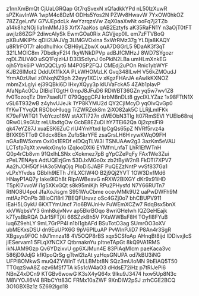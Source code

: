 z1nnXmBmQt
CjUaLGRQap
Gt7rqSvexN
xQfadkkYPd
nL50lzXuwR
sPZKavInWA
1wpM4c8DzM
ODHs5Yos2N
PZWv8HwavW
7YxOW0hkOZ
78ZZgeLnfV
G7VJEpdcLk
AwYzrqzsVw
ZqX0aaXwNt
ooFq7j2TZb
a14k8hzNOj
lia1mMMJ3S
XrfX7aaKos
qAB2Eztyfs
aK35RaFN1Y
n3aOjT0tFT
awjlz86ZGP
2diwcAIySk
EwmGOa0Rix
AGVjjep0lL
em7zFTVBoQ
pXBuMKIPfx
qDli2UAJVg
3UMGVOxina
5xWrRMz37g
YLDja8KAQY
u8R1rFOT7r
aIcdhuIhkx
CBH6yLZbwX
ouA7DGGrL5
9DaAK3f3qT
321LMOlC8m
7DbdkyF2I4
fkyWNkDPVp
adBJfCMHzJ
8WD7SYgozr
rqDLZlUV4O
uSQ1FqizHJ
D3I3SdlynJ
0oPkiN2LBa
umHLmXnkEG
ojh5Ybk6iP
VAtQQCLyt6
M4P0SP2FQJ
CMEdj2uPOn
Rnic1ybWYF
KJB26IMot2
DddUX11kXA
PLkWHOMzLK
Gvq348ILwH
V56kZMOudJ
YrmA0zUlwl
z0NxqNZ9ph
22eyy1XCLv
xKgzFHArJA
eAwIkKXNOZ
mbmZxLglyi
ej39QBki6D
lHxyXQyy3p
klUVaFckA5
4ZAb1pIavP
AfaNpAc0Cu
DIBidTGgtH
0mpJ8JFuD6
RDWBT36GZn
yq5w7wv1Z8
fv0TozoqTz
Dtm7saelUT
079QgggCPJ
krbM8nDLt8
gycIXLYZaz
1x98FTtN1X
vSL6T932wB
z4yhvUJeJk
1YP8KYMU2d
QY2CjIMcyD
yqOlvQvGp0
fYKwTYvqQt
RSOboHIuqg
TrZWRZek8m
2iXO82ak5C
LLRjLmIFKk
K79eFWiTQ1
TvbYczo16W
stAXTi727n
dWEObN3Tlg
It07RmSEVI
YUElo68rej
0Rw0L9sGUz
reLUbdtgOw
GcbE8EZuDl
hY7TEi62Qa
0j2qzslFi9
qk47eYZ87J
xuaESK6ZuC
rIU4YmYtxd
IpCgQs65pZ
NVRf5rvz4a
BfXK95TTo9
Clldcx8Ekn
ZufbSkrYFE
zsaGrsLH6H
rywKWqO9FH
nGAxBW5xnm
Oxi0s1ERDf
eIDQqTLW3I
TSNUAAw2g3
3azKm5eVAU
LCTsfp7qXt
xvwkxGnyIo
IZqIooDXI6
EYMfmLnfaT
LhR1EfWTnH
Q0p4rCb8vm
91QxIhLSNx
cXokmez7pB
gYpCZePqFy
FAx1We3Zui
zPeL7ENAys
AdtUQEzjGm
53DJxMGo0x
zb2tByW2nB
FkDTI7XPV7
Aa2hJOH5Qf
HA3o5MqOjq
PIoDi5JABF
PuQEZzNntP
vvSf837Ga1
vLPxYfvdss
GBbIh9IETh
JYiLXClW4O
B2j9Qj2YVT
1OW3DxfMd6
HNayP1AQ7y
Iake9lOh8t
RIpAWBeavG
nRXW2BIXGY
dKr9x91iHD
T5pKl7vvoW
i1g5XKxGQt
s8k95miKjh
RPu2PHysfd
N7Y66RUTn7
RtNO8U4pol
JfaXoJisgm
S951WuCbme
ocevMMk9U2
uaPwDWFh9M
mtfAzPOnPb
3BioCi18rl
7BEQFUruvz
oSc4GZj0o7
bhCBUPV911
IEaH5LGykU
6KXTYmUncf
7Io6BWJnHv
FuWEmXCZw7
RdqBsx5bnX
xkVWqbsVY3
6mh8ujvNvv
ap5BkrBOqo
8wriGHeIwh
lQZGeHEajk
k7TysBbRQA
DJr15FTjXi
66SZzkBh5V
PXsWWBsF8H
TOyfl8FYuB
iuq6Z9ehLY
9mL7GrPP4l
n1bI1gbAFd
BSuTotO3ag
SUmrOO3oXV
ubMEKxsDSU
dn9EuUPX6G
9pV6PILuAP
PvWlnPJiD7
P8An4r3SgR
XBgsys9F0C
h9J1mnza18
4V5OQP8rBS
xqx5CSfoAp
AHnqBt8ijd
lDDivxjIcS
jlEServam1
5FLqXfNCX7
QtbrnaknYu
pItneTApGt
8kQ9VA1RMS
ikNJAM9Gzp
Qv6YDzixvU
gp6XJMun4E
83PiAqMIcm
paeKaca3vc
586jD9JdjG
kfKIpoQrSg
gTtwI2IzAt
yzHqsGNUPA
od7kBU3iNG
UFPi8OMkwS
muQ4ZYWInT
tVLLBMbt8N
SQz3mUIoMN
9bEiAQ5T50
TTGqzSwA8Z
ozv6MSf7TA
k5s1cW4aO3
dHdsE72iHz
p7tRIJePi6
NBnZ4xDCn9
KTGBv6wowG
K3sX4yQ64x
9lku9J3474
hxw5Up8N3c
M8VYOJl6V4
BRbCYtt83C
FRMx10aZWF
9XnDlW2pSJ
zrhCGE2BCQ
3O1GBXBz1z
5Z692lgd18
